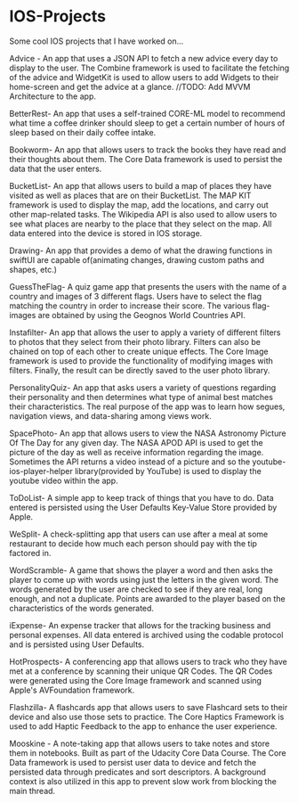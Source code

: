 # IOS-Projects
Some cool IOS projects that I have worked on...

Advice - An app that uses a JSON API to fetch a new advice every day to display to the user. The Combine framework is used to facilitate the fetching of the advice and WidgetKit is used to allow users to add Widgets to their home-screen and get the advice at a glance. //TODO: Add MVVM Architecture to the app. 

BetterRest- An app that uses a self-trained CORE-ML model to recommend what time a coffee drinker should sleep to get a certain number of hours of sleep based on their daily coffee intake. 

Bookworm- An app that allows users to track the books they have read and their thoughts about them. The Core Data framework is used to persist the data that the user enters. 

BucketList- An app that allows users to build a map of places they have visited as well as places that are on their BucketList. The MAP KIT framework is used to display the map, add the locations, and carry out other map-related tasks. The Wikipedia API is also used to allow users to see what places are nearby to the place that they select on the map. All data entered into the device is stored in IOS storage. 

Drawing- An app that provides a demo of what the drawing functions in swiftUI are capable of(animating changes, drawing custom paths and shapes, etc.)

GuessTheFlag- A quiz game app that presents the users with the name of a country and images of 3 different flags. Users have to select the flag matching the country in order to increase their score. The various flag-images are obtained by using the Geognos World Countries API.

Instafilter- An app that allows the user to apply a variety of different filters to photos that they select from their photo library. Filters can also be chained on top of each other to create unique effects. The Core Image framework is used to provide the functionality of modifying images with filters. Finally, the result can be directly saved to the user photo library. 

PersonalityQuiz- An app that asks users a variety of questions regarding their personality and then determines what type of animal best matches their characteristics. The real purpose of the app was to learn how segues, navigation views, and data-sharing among views work.  

SpacePhoto- An app that allows users to view the NASA Astronomy Picture Of The Day for any given day. The NASA APOD API is used to get the picture of the day as well as receive information regarding the image. Sometimes the API returns a video instead of a picture and so the youtube-ios-player-helper library(provided by YouTube) is used to display the youtube video within the app. 

ToDoList- A simple app to keep track of things that you have to do. Data entered is persisted using the User Defaults Key-Value Store provided by Apple.

WeSplit- A check-splitting app that users can use after a meal at some restaurant to decide how much each person should pay with the tip factored in. 

WordScramble- A game that shows the player a word and then asks the player to come up with words using just the letters in the given word. The words generated by the user are checked to see if they are real, long enough, and not a duplicate. Points are awarded to the player based on the characteristics of the words generated. 

iExpense- An expense tracker that allows for the tracking business and personal expenses. All data entered is archived using the codable protocol and is persisted using User Defaults. 

HotProspects- A conferencing app that allows users to track who they have met at a conference by scanning their unique QR Codes. The QR Codes were generated using the Core Image framework and scanned using Apple's AVFoundation framework. 

Flashzilla- A flashcards app that allows users to save Flashcard sets to their device and also use those sets to practice. The Core Haptics Framework is used to add Haptic Feedback to the app to enhance the user experience.

Mooskine - A note-taking app that allows users to take notes and store them in notebooks. Built as part of the Udacity Core Data Course. The Core Data framework is used to persist user data to device and fetch the persisted data through predicates and sort descriptors. A background context is also utilized in this app to prevent slow work from blocking the main thread.
